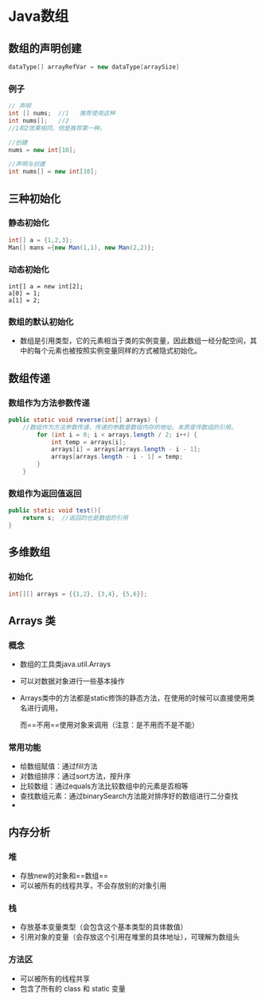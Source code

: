# Java数组

## 数组的声明创建

```java
dataType[] arrayRefVar = new dataType[arraySize]
```

### 例子

```java
// 声明
int [] nums;  //1   推荐使用这种
int nums[];   //2
//1和2效果相同，但是推荐第一种。

//创建
nums = new int[10];

//声明与创建
int nums[] = new int[10];
```



## 三种初始化

### 静态初始化

```java
int[] a = {1,2,3};
Man[] mans ={new Man(1,1), new Man(2,2)};
```

### 动态初始化

```
int[] a = new int[2];
a[0] = 1;
a[1] = 2;
```

### 数组的默认初始化

- 数组是引用类型，它的元素相当于类的实例变量，因此数组一经分配空间，其中的每个元素也被按照实例变量同样的方式被隐式初始化。



## 数组传递

### 数组作为方法参数传递

```java
public static void reverse(int[] arrays) {  
    //数组作为方法参数传递，传递的参数是数组内存的地址。本质是传数组的引用。
        for (int i = 0; i < arrays.length / 2; i++) {
            int temp = arrays[i];
            arrays[i] = arrays[arrays.length - i - 1];
            arrays[arrays.length - i - 1] = temp;
        }
    }
```

### 数组作为返回值返回

```java
public static void test(){
	return s;  //返回的也是数组的引用
}
```



## 多维数组

### 初始化

```java
int[][] arrays = {{1,2}, {3,4}, {5,6}};
```



## Arrays 类

### 概念

- 数组的工具类java.util.Arrays

- 可以对数据对象进行一些基本操作

- Arrays类中的方法都是static修饰的静态方法，在使用的时候可以直接使用类名进行调用，

  而==不用==使用对象来调用（注意：是不用而不是不能）
### 常用功能
- 给数组赋值：通过fill方法
- 对数组排序：通过sort方法，按升序
- 比较数组：通过equals方法比较数组中的元素是否相等
- 查找数组元素：通过binarySearch方法能对排序好的数组进行二分查找	
- 

## 内存分析

### 堆

- 存放new的对象和==数组==
- 可以被所有的线程共享，不会存放别的对象引用
### 栈
- 存放基本变量类型（会包含这个基本类型的具体数值）
- 引用对象的变量（会存放这个引用在堆里的具体地址），可理解为数组头
### 方法区
- 可以被所有的线程共享
- 包含了所有的 class 和 static 变量

